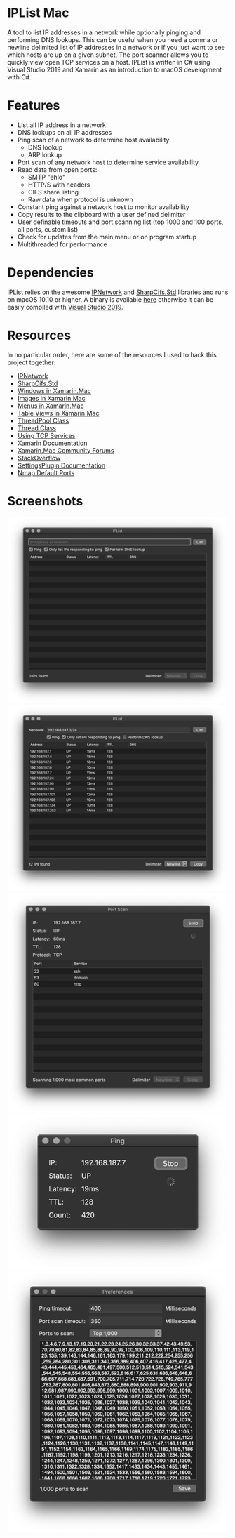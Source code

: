 # IPList Mac
A tool to list IP addresses in a network while optionally pinging and performing DNS lookups. This can be useful when you need a comma or newline delimited list of IP addresses in a network or if you just want to see which hosts are up on a given subnet. The port scanner allows you to quickly view open TCP services on a host. IPList is written in C# using Visual Studio 2019 and Xamarin as an introduction to macOS development with C#.

# Features
* List all IP address in a network
* DNS lookups on all IP addresses
* Ping scan of a network to determine host availability
  * DNS lookup
  * ARP lookup
* Port scan of any network host to determine service availability
* Read data from open ports:
  * SMTP "ehlo"
  * HTTP/S with headers
  * CIFS share listing
  * Raw data when protocol is unknown
* Constant ping against a network host to monitor availability
* Copy results to the clipboard with a user defined delimiter
* User definable timeouts and port scanning list (top 1000 and 100 ports, all ports, custom list)
* Check for updates from the main menu or on program startup
* Multithreaded for performance

# Dependencies
IPList relies on the awesome [IPNetwork](https://github.com/lduchosal/ipnetwork) and [SharpCifs.Std]() libraries and runs on macOS 10.10 or higher. A binary is available [here](https://github.com/mcherry/IPList.macOS/raw/master/Binary/IPList.app.tgz) otherwise it can be easily compiled with [Visual Studio 2019](https://visualstudio.microsoft.com/vs/).

# Resources
In no particular order, here are some of the resources I used to hack this project together:
* [IPNetwork](https://github.com/lduchosal/ipnetwork)
* [SharpCifs.Std](http://sharpcifsstd.dobes.jp)
* [Windows in Xamarin.Mac](https://docs.microsoft.com/en-us/xamarin/mac/user-interface/window)
* [Images in Xamarin.Mac](https://docs.microsoft.com/en-us/xamarin/mac/app-fundamentals/image)
* [Menus in Xamarin.Mac](https://docs.microsoft.com/en-us/xamarin/mac/user-interface/menu)
* [Table Views in Xamarin.Mac](https://docs.microsoft.com/en-us/xamarin/mac/user-interface/table-view)
* [ThreadPool Class](https://docs.microsoft.com/en-us/dotnet/api/system.threading.threadpool?view=netframework-4.8)
* [Thread Class](https://docs.microsoft.com/en-us/dotnet/api/system.threading.thread?view=netframework-4.8)
* [Using TCP Services](https://docs.microsoft.com/en-us/dotnet/framework/network-programming/using-tcp-services)
* [Xamarin Documentation](https://docs.microsoft.com/en-us/xamarin/)
* [Xamarin.Mac Community Forums](https://forums.xamarin.com/categories/xamarin-mac)
* [StackOverflow](https://stackoverflow.com/questions/tagged/xamarin)
* [SettingsPlugin Documentation](https://github.com/jamesmontemagno/SettingsPlugin/tree/master/docs)
* [Nmap Default Ports](https://nullsec.us/top-1-000-tcp-and-udp-ports-nmap-default/)

# Screenshots
![Screenshot](https://github.com/mcherry/IPList.macOS/blob/master/Screenshots/012.png?raw=true "Screenshot 1")
![Screenshot](https://github.com/mcherry/IPList.macOS/blob/master/Screenshots/009.png?raw=true "Screenshot 2")
![Screenshot](https://github.com/mcherry/IPList.macOS/blob/master/Screenshots/0010.png?raw=true "Screenshot 3")
![Screenshot](https://github.com/mcherry/IPList.macOS/blob/master/Screenshots/0011.png?raw=true "Screenshot 4")
![Screenshot](https://github.com/mcherry/IPList.macOS/blob/master/Screenshots/014.png?raw=true "Screenshot 5")
